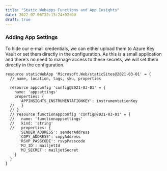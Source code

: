 ```yaml
---
title: "Static Webapps Functions and App Insights"
date: 2022-07-06T22:13:24+02:00
draft: true
---
```


### Adding App Settings
To hide our e-mail credentials, we can either upload them to Azure Key Vault or set them directly in the configuration. As this is a small application and there's no need to manage access to these secrets, we will set them directly in the configuration.

```Bicep
resource staticWebApp 'Microsoft.Web/staticSites@2021-03-01' = {
  // name, location, tags, sku, properties

  resource appconfig 'config@2021-03-01' = {
    name: 'appsettings'
    properties: {
      'APPINSIGHTS_INSTRUMENTATIONKEY': instrumentationKey
  //   }
  // }
  // resource functionappconfig 'config@2021-03-01' = {
  //   name: 'functionappsettings'
  //   kind: 'string'
  //   properties: {
      'SENDER_ADDRESS': senderAddress
      'COPY_ADDRESS': copyAddress
      'RSVP_PASSCODE': rsvpPasscode
      'MJ_ID': mailjetId
      'MJ_SECRET': mailjetSecret
    }
  }
}
```
